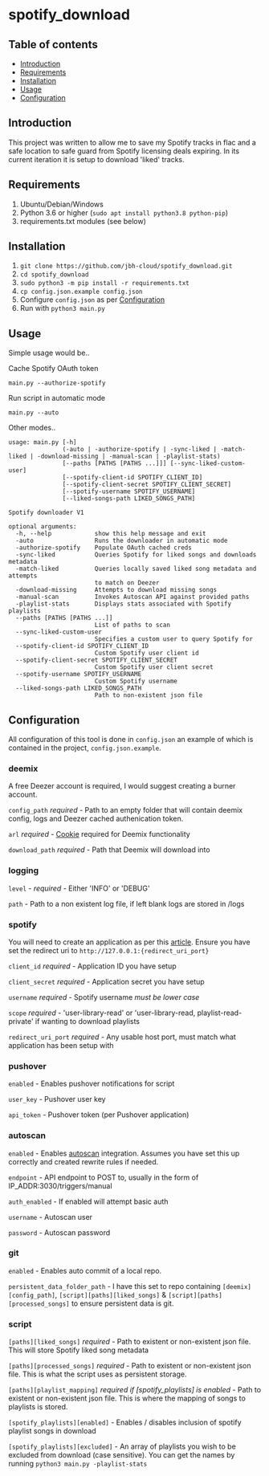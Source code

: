 # spotify_download

## Table of contents
* [Introduction](#Introduction)
* [Requirements](#Requirements)
* [Installation](#Installation)
* [Usage](#Usage)
* [Configuration](#Configuration)

## Introduction
This project was written to allow me to save my Spotify tracks in flac and a safe location to safe guard from Spotify licensing deals expiring. In its current iteration it is setup to download 'liked' tracks.
	
## Requirements
1. Ubuntu/Debian/Windows
2. Python 3.6 or higher (```sudo apt install python3.8 python-pip```)
3. requirements.txt modules (see below)
	
## Installation
1. ```git clone https://github.com/jbh-cloud/spotify_download.git```
2. ```cd spotify_download```
3. ```sudo python3 -m pip install -r requirements.txt```
4. ```cp config.json.example config.json```
5. Configure ```config.json``` as per [Configuration](#Configuration)
6. Run with ```python3 main.py```

## Usage

Simple usage would be..

Cache Spotify OAuth token
```
main.py --authorize-spotify
```
Run script in automatic mode
```
main.py --auto
```

Other modes..

```
usage: main.py [-h]
               (-auto | -authorize-spotify | -sync-liked | -match-liked | -download-missing | -manual-scan | -playlist-stats)
               [--paths [PATHS [PATHS ...]]] [--sync-liked-custom-user]
               [--spotify-client-id SPOTIFY_CLIENT_ID]
               [--spotify-client-secret SPOTIFY_CLIENT_SECRET]
               [--spotify-username SPOTIFY_USERNAME]
               [--liked-songs-path LIKED_SONGS_PATH]

Spotify downloader V1

optional arguments:
  -h, --help            show this help message and exit
  -auto                 Runs the downloader in automatic mode
  -authorize-spotify    Populate OAuth cached creds
  -sync-liked           Queries Spotify for liked songs and downloads metadata
  -match-liked          Queries locally saved liked song metadata and attempts
                        to match on Deezer
  -download-missing     Attempts to download missing songs
  -manual-scan          Invokes Autoscan API against provided paths
  -playlist-stats       Displays stats associated with Spotify playlists
  --paths [PATHS [PATHS ...]]
                        List of paths to scan
  --sync-liked-custom-user
                        Specifies a custom user to query Spotify for
  --spotify-client-id SPOTIFY_CLIENT_ID
                        Custom Spotify user client id
  --spotify-client-secret SPOTIFY_CLIENT_SECRET
                        Custom Spotify user client secret
  --spotify-username SPOTIFY_USERNAME
                        Custom Spotify username
  --liked-songs-path LIKED_SONGS_PATH
                        Path to non-existent json file
```


## Configuration
All configuration of this tool is done in ```config.json``` an example of which is contained in the project, ```config.json.example```.

### deemix

A free Deezer account is required, I would suggest creating a burner account. 

`config_path` *required* - Path to an empty folder that will contain deemix config, logs and Deezer cached authenication token.

`arl` *required* - [Cookie](https://pastebin.com/Wn7TaZFB) required for Deemix functionality

`download_path` *required* - Path that Deemix will download into

### logging

`level` - *required* - Either 'INFO' or 'DEBUG'

`path` - Path to a non existent log file, if left blank logs are stored in /logs

### spotify

You will need to create an application as per this [article](https://developer.spotify.com/documentation/general/guides/app-settings/). Ensure you have set the redirect uri to `http://127.0.0.1:{redirect_uri_port}`

`client_id` *required* - Application ID you have setup

`client_secret` *required* - Application secret you have setup

`username` *required* -  Spotify username *must be lower case*

`scope` *required* -  'user-library-read' or 'user-library-read, playlist-read-private' if wanting to download playlists

`redirect_uri_port` *required* - Any usable host port, must match what application has been setup with

### pushover

`enabled` - Enables pushover notifications for script

`user_key` - Pushover user key 

`api_token` - Pushover token (per Pushover application)

### autoscan

`enabled` - Enables [autoscan](https://github.com/Cloudbox/autoscan) integration. Assumes you have set this up correctly and created rewrite rules if needed.

`endpoint` - API endpoint to POST to, usually in the form of IP_ADDR:3030/triggers/manual

`auth_enabled` - If enabled will attempt basic auth

`username` - Autoscan user

`password` - Autoscan password

### git

`enabled` - Enables auto commit of a local repo.

`persistent_data_folder_path` - I have this set to repo containing `[deemix][config_path]`, `[script][paths][liked_songs]` & `[script][paths][processed_songs]` to ensure persistent data is git.

### script

`[paths][liked_songs]` *required* - Path to existent or non-existent json file. This will store Spotify liked song metadata

`[paths][processed_songs]` *required* - Path to existent or non-existent json file. This is what the script uses as persistent storage.

`[paths][playlist_mapping]` *required if [spotify_playlists] is enabled* - Path to existent or non-existent json file. This is where the mapping of songs to playlists is stored.

`[spotify_playlists][enabled]` - Enables / disables inclusion of spotify playlist songs in download

`[spotify_playlists][excluded]` - An array of playlists you wish to be excluded from download (case sensitive). You can get the names by running ```python3 main.py -playlist-stats```